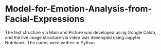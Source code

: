 # Model-for-Emotion-Analysis-from-Facial-Expressions
The test structure via Main and Picture was developed using Google Colab, and the live image structure via video was developed using Jupyter Notebook. The codes were written in Python.
